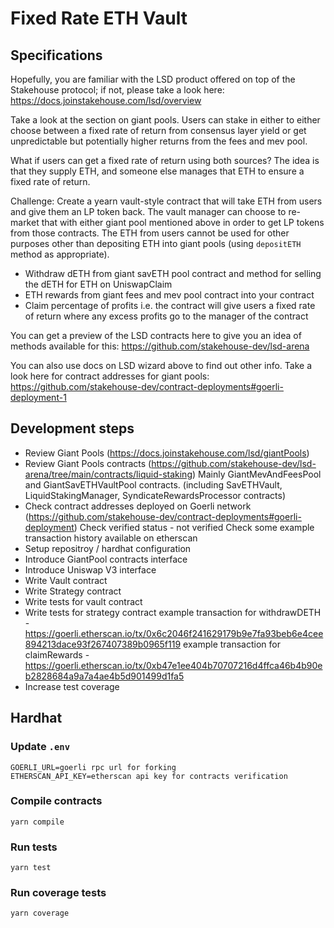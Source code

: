 # Fixed Rate ETH Vault

## Specifications

Hopefully, you are familiar with the LSD product offered on top of the Stakehouse protocol; if not, please take a look here: https://docs.joinstakehouse.com/lsd/overview

Take a look at the section on giant pools. Users can stake in either to either choose between a fixed rate of return from consensus layer yield or get unpredictable but potentially higher returns from the fees and mev pool.

What if users can get a fixed rate of return using both sources? The idea is that they supply ETH, and someone else manages that ETH to ensure a fixed rate of return.  

Challenge:
Create a yearn vault-style contract that will take ETH from users and give them an LP token back. The vault manager can choose to re-market that with either giant pool mentioned above in order to get LP tokens from those contracts. The ETH from users cannot be used for other purposes other than depositing ETH into giant pools (using `depositETH` method as appropriate). 

- Withdraw dETH from giant savETH pool contract and method for selling the dETH for ETH on UniswapClaim
- ETH rewards from giant fees and mev pool contract into your contract
- Claim percentage of profits i.e. the contract will give users a fixed rate of return where any excess profits go to the manager of the contract

You can get a preview of the LSD contracts here to give you an idea of methods available for this: https://github.com/stakehouse-dev/lsd-arena 

You can also use docs on LSD wizard above to find out other info.
Take a look here for contract addresses for giant pools: https://github.com/stakehouse-dev/contract-deployments#goerli-deployment-1 

## Development steps

- Review Giant Pools (https://docs.joinstakehouse.com/lsd/giantPools)
- Review Giant Pools contracts (https://github.com/stakehouse-dev/lsd-arena/tree/main/contracts/liquid-staking)
  Mainly GiantMevAndFeesPool and GiantSavETHVaultPool contracts. (including SavETHVault, LiquidStakingManager, SyndicateRewardsProcessor contracts)
- Check contract addresses deployed on Goerli network (https://github.com/stakehouse-dev/contract-deployments#goerli-deployment)
  Check verified status - not verified
  Check some example transaction history available on etherscan
- Setup repositroy / hardhat configuration
- Introduce GiantPool contracts interface
- Introduce Uniswap V3 interface
- Write Vault contract
- Write Strategy contract
- Write tests for vault contract
- Write tests for strategy contract
  example transaction for withdrawDETH - https://goerli.etherscan.io/tx/0x6c2046f241629179b9e7fa93beb6e4cee894213dace93f267407389b0965f119
  example transaction for claimRewards - https://goerli.etherscan.io/tx/0xb47e1ee404b70707216d4ffca46b4b90eb2828684a9a7a4ae4b5d901499d1fa5
- Increase test coverage

## Hardhat

### Update `.env`
```
GOERLI_URL=goerli rpc url for forking
ETHERSCAN_API_KEY=etherscan api key for contracts verification
```

### Compile contracts
```
yarn compile
```

### Run tests
```
yarn test
```

### Run coverage tests
```
yarn coverage
```
